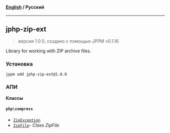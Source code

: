#### [English](README.md) / **Русский**

---

## jphp-zip-ext
> версия 1.0.0, создано с помощью JPPM v0.1.16

Library for working with ZIP archive files.

### Установка
```
jppm add jphp-zip-ext@1.0.0
```

### АПИ
**Классы**

#### `php\compress`

- [`ZipException`](https://github.com/jphp-compiler/jphp/blob/master/exts/jphp-zip-ext/api-docs/classes/php/compress/ZipException.ru.md)
- [`ZipFile`](https://github.com/jphp-compiler/jphp/blob/master/exts/jphp-zip-ext/api-docs/classes/php/compress/ZipFile.ru.md)- _Class ZipFile_